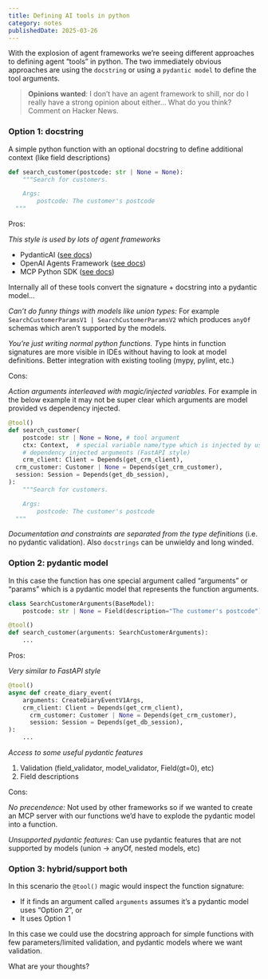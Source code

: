 ```yaml
---
title: Defining AI tools in python
category: notes
publishedDate: 2025-03-26
---
```



With the explosion of agent frameworks we’re seeing different approaches to defining agent “tools” in python. The two immediately obvious approaches are using the `docstring` or using a `pydantic model` to define the tool arguments. 

> **Opinions wanted**: I don’t have an agent framework to shill, nor do I really have a strong opinion about either… What do you think? Comment on Hacker News.

### Option 1: docstring

A simple python function with an optional docstring to define additional context (like field descriptions)

```python
def search_customer(postcode: str | None = None):
	"""Search for customers.

    Args:
        postcode: The customer's postcode
  """
```

Pros:

*This style is used by lots of agent frameworks*

- PydanticAI ([see docs](https://ai.pydantic.dev/tools/#function-tools-and-schema))
- OpenAI Agents Framework ([see docs](https://openai.github.io/openai-agents-python/tools/))
- MCP Python SDK ([see docs](https://github.com/modelcontextprotocol/python-sdk?tab=readme-ov-file#quickstart))

Internally all of these tools convert the signature + docstring into a pydantic model…

*Can’t do funny things with models like union types:* For example `SearchCustomerParamsV1 | SearchCustomerParamsV2` which produces `anyOf` schemas which aren’t supported by the models.

*You’re just writing normal python functions. T*ype hints in function signatures are more visible in IDEs without having to look at model definitions. Better integration with existing tooling (mypy, pylint, etc.)

Cons:

*Action arguments interleaved with magic/injected variables.* For example in the below example it may not be super clear which arguments are model provided vs dependency injected.

```python
@tool()
def search_customer(
	postcode: str | None = None, # tool argument
	ctx: Context,  # special variable name/type which is injected by us
	# dependency injected arguments (FastAPI style)
	crm_client: Client = Depends(get_crm_client),
  crm_customer: Customer | None = Depends(get_crm_customer),
  session: Session = Depends(get_db_session),
):
	"""Search for customers.

    Args:
        postcode: The customer's postcode
  """
```

*Documentation and constraints are separated from the type definitions* (i.e. no pydantic validation). Also `docstrings` can be unwieldy and long winded. 

### Option 2: pydantic model

In this case the function has one special argument called “arguments” or “params” which is a pydantic model that represents the function arguments. 

```python
class SearchCustomerArguments(BaseModel):
    postcode: str | None = Field(description="The customer's postcode")

@tool()
def search_customer(arguments: SearchCustomerArguments):
	...
```

Pros:

*Very similar to FastAPI style*

```python
@tool()
async def create_diary_event(
    arguments: CreateDiaryEventV1Args,
    crm_client: Client = Depends(get_crm_client),
	  crm_customer: Customer | None = Depends(get_crm_customer),
	  session: Session = Depends(get_db_session),
):
    ...
```

*Access to some useful pydantic features*

1. Validation (field_validator, model_validator,  Field(gt=0), etc)
2. Field descriptions

Cons:

*No precendence:* Not used by other frameworks so if we wanted to create an MCP server with our functions we’d have to explode the pydantic model into a function.

*Unsupported pydantic features:* Can use pydantic features that are not supported by models (union → anyOf, nested models, etc) 

### Option 3: hybrid/support both

In this scenario the `@tool()` magic would inspect the function signature:

- If it finds an argument called `arguments` assumes it’s a pydantic model uses “Option 2”, or
- It uses Option 1

In this case we could use the docstring approach for simple functions with few parameters/limited validation, and pydantic models where we want validation.

What are your thoughts?
